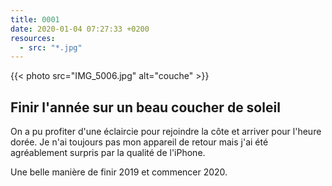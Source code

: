 ```yaml
---
title: 0001
date: 2020-01-04 07:27:33 +0200
resources:
  - src: "*.jpg"
---
```


{{< photo src="IMG_5006.jpg" alt="couche" >}}

## Finir l'année sur un beau coucher de soleil

On a pu profiter d'une éclaircie pour rejoindre la côte et arriver pour l'heure dorée.
Je n'ai toujours pas mon appareil de retour mais j'ai été agréablement surpris par la qualité de l'iPhone.

Une belle manière de finir 2019 et commencer 2020.
